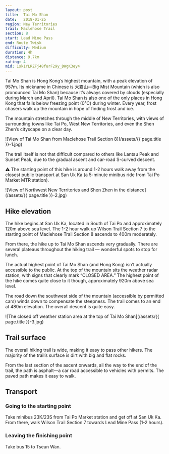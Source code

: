 ```yaml
---
layout: post
title:  Tai Mo Shan
date:   2018-01-25
region: New Territories
trail: Maclehose Trail
section: 8
start: Lead Mine Pass
end: Route Twisk
difficulty: Medium
duration: 4h
distance: 9.7km
rating: 4
mid: 1sk1YLRZFj48furF29y_DWgK3ey4
---
```

Tai Mo Shan is Hong Kong’s highest mountain, with a peak elevation of 957m. Its nickname in Chinese is 大霧山—Big Mist Mountain (which is also pronounced Tai Mo Shan) because it’s always covered by clouds (especially during March and April). Tai Mo Shan is also one of the only places in Hong Kong that falls below freezing point (0°C) during winter. Every year, frost chasers walk up the mountain in hope of finding frost and ice.

The mountain stretches through the middle of New Territories, with views of surrounding towns like Tai Po, West New Territories, and even the Shen Zhen’s cityscape on a clear day.

![View of Tai Mo Shan from Maclehose Trail Section 8](/assets/{{ page.title }}-1.jpg)

The trail itself is not that difficult compared to others like Lantau Peak and Sunset Peak, due to the gradual ascent and car-road S-curved descent.

⚠ The starting point of this hike is around 1-2 hours walk away from the closest public transport at San Uk Ka (a 5-minute minibus ride from Tai Po Market MTR station).

![View of Northwest New Territories and Shen Zhen in the distance](/assets/{{ page.title }}-2.jpg)

## Hike elevation

The hike begins at San Uk Ka, located in South of Tai Po and approximately 120m above sea level. The 1-2 hour walk up Wilson Trail Section 7 to the starting point of Maclehose Trail Section 8 ascends to 400m moderately.

From there, the hike up to Tai Mo Shan ascends very gradually. There are several plateaus throughout the hiking trail — wonderful spots to stop for lunch.

The actual highest point of Tai Mo Shan (and Hong Kong) isn’t actually accessible to the public. At the top of the mountain sits the weather radar station, with signs that clearly mark “CLOSED AREA.” The highest point of the hike comes quite close to it though, approximately 920m above sea level.

The road down the southwest side of the mountain (accessible by permitted cars) winds down to compensate the steepness. The trail comes to an end at 480m elevation. The overall descent is quite easy.

![The closed off weather station area at the top of Tai Mo Shan](/assets/{{ page.title }}-3.jpg)

## Trail surface

The overall hiking trail is wide, making it easy to pass other hikers. The majority of the trail’s surface is dirt with big and flat rocks.

From the last section of the ascent onwards, all the way to the end of the trail, the path is asphalt—a car road accessible to vehicles with permits. The paved path makes it easy to walk.

## Transport

### Going to the starting point

Take minibus 23K/23S from Tai Po Market station and get off at San Uk Ka. From there, walk Wilson Trail Section 7 towards Lead Mine Pass (1-2 hours).

### Leaving the finishing point

Take bus 15 to Tseun Wan.